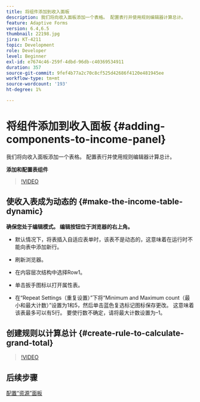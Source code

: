 ```yaml
---
title: 将组件添加到收入面板
description: 我们将向收入面板添加一个表格。 配置表行并使用规则编辑器计算总计。
feature: Adaptive Forms
version: 6.4,6.5
thumbnail: 22198.jpg
jira: KT-4211
topic: Development
role: Developer
level: Beginner
exl-id: e7674c46-259f-4dbd-96db-c40369534911
duration: 357
source-git-commit: 9fef4b77a2c70c8cf525d42686f4120e481945ee
workflow-type: tm+mt
source-wordcount: '193'
ht-degree: 1%

---
```


# 将组件添加到收入面板 {#adding-components-to-income-panel}

我们将向收入面板添加一个表格。 配置表行并使用规则编辑器计算总计。

**添加和配置表组件**

>[!VIDEO](https://video.tv.adobe.com/v/22198?quality=12&learn=on)



## 使收入表成为动态的 {#make-the-income-table-dynamic}

**确保您处于编辑模式。 编辑按钮位于浏览器的右上角。**

* 默认情况下，将表插入自适应表单时，该表不是动态的，这意味着在运行时不能向表中添加新行。

* 刷新浏览器。

* 在内容层次结构中选择Row1。

* 单击扳手图标以打开属性表。

* 在“Repeat Settings（重复设置）”下将“Minimum and Maximum count（最小和最大计数）”设置为1和5，然后单击蓝色复选标记图标保存更改。 这意味着该表最多可以有5行。 要使行数不确定，请将最大计数设置为–1。

## 创建规则以计算总计 {#create-rule-to-calculate-grand-total}


>[!VIDEO](https://video.tv.adobe.com/v/22197?quality=12&learn=on)

## 后续步骤

[配置“资源”面板](./configuring-assets-panel.md)
